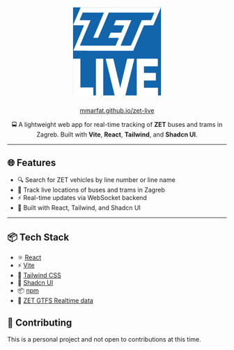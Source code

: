 <h1 align="center">
  <img src="docs/assets/logo.png" alt="zet-live Logo" width="40%" />
</h1>

<div align="center">
  <a href="https://mmarfat.github.io/zet-live" target="_blank">mmarfat.github.io/zet-live</a>
</div>

<p align="center">
  🚍 A lightweight web app for real-time tracking of <strong>ZET</strong> buses and trams in Zagreb. Built with <strong>Vite</strong>, <strong>React</strong>, <strong>Tailwind</strong>, and <strong>Shadcn UI</strong>.
</p>

---

## 🌐 Features

- 🔍 Search for ZET vehicles by line number or line name
- 🧭 Track live locations of buses and trams in Zagreb
- ⚡ Real-time updates via WebSocket backend
- 🧩 Built with React, Tailwind, and Shadcn UI

---

## 📦 Tech Stack

- ⚛️ [React](https://react.dev/)
- ⚡ [Vite](https://vite.dev/)
- 🎨 [Tailwind CSS](https://tailwindcss.com/)
- 🧱 [Shadcn UI](https://ui.shadcn.com/)
- 📦 [npm](https://www.npmjs.com/)
- 🧩 [ZET GTFS Realtime data](https://www.zet.hr/odredbe/datoteke-u-gtfs-formatu/669)

## 🚫 Contributing
This is a personal project and not open to contributions at this time.
